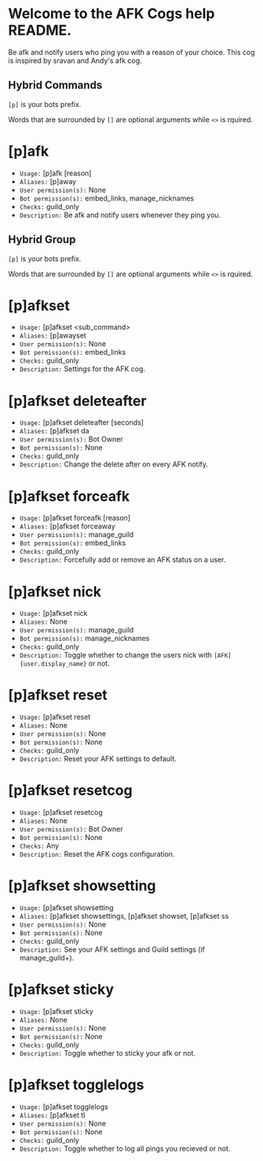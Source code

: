 # Welcome to the AFK Cogs help README.

Be afk and notify users who ping you with a reason of your choice. This cog is inspired by sravan and Andy's afk cog.

## Hybrid Commands 
`[p]` is your bots prefix.

Words that are surrounded by `[]` are optional arguments while `<>` is rquired.

# [p]afk
 - `Usage:` [p]afk [reason]
 - `Aliases:` [p]away
 - `User permission(s):` None
 - `Bot permission(s):` embed_links, manage_nicknames
 - `Checks:` guild_only
 - `Description:` Be afk and notify users whenever they ping you.

## Hybrid Group
`[p]` is your bots prefix.

Words that are surrounded by `[]` are optional arguments while `<>` is rquired.

# [p]afkset
 - `Usage:` [p]afkset <sub_command>
 - `Aliases:` [p]awayset
 - `User permission(s):` None
 - `Bot permission(s):` embed_links
 - `Checks:` guild_only
 - `Description:` Settings for the AFK cog.

# [p]afkset deleteafter
 - `Usage:` [p]afkset deleteafter [seconds]
 - `Aliases:` [p]afkset da
 - `User permission(s):` Bot Owner
 - `Bot permission(s):` None
 - `Checks:` guild_only
 - `Description:` Change the delete after on every AFK notify.

# [p]afkset forceafk
 - `Usage:` [p]afkset forceafk <member> [reason]
 - `Aliases:` [p]afkset forceaway
 - `User permission(s):` manage_guild
 - `Bot permission(s):` embed_links
 - `Checks:` guild_only
 - `Description:` Forcefully add or remove an AFK status on a user.

# [p]afkset nick
 - `Usage:` [p]afkset nick <state>
 - `Aliases:` None
 - `User permission(s):` manage_guild
 - `Bot permission(s):` manage_nicknames
 - `Checks:` guild_only
 - `Description:` Toggle whether to change the users nick with `[AFK] {user.display_name}` or not.

# [p]afkset reset
 - `Usage:` [p]afkset reset
 - `Aliases:` None
 - `User permission(s):` None
 - `Bot permission(s):` None
 - `Checks:` guild_only
 - `Description:` Reset your AFK settings to default.

# [p]afkset resetcog
 - `Usage:` [p]afkset resetcog
 - `Aliases:` None
 - `User permission(s):` Bot Owner
 - `Bot permission(s):` None
 - `Checks:` Any
 - `Description:` Reset the AFK cogs configuration.

# [p]afkset showsetting
 - `Usage:` [p]afkset showsetting
 - `Aliases:` [p]afkset showsettings, [p]afkset showset, [p]afkset ss
 - `User permission(s):` None
 - `Bot permission(s):` None
 - `Checks:` guild_only
 - `Description:` See your AFK settings and Guild settings (if manage_guild+).

# [p]afkset sticky
 - `Usage:` [p]afkset sticky <state>
 - `Aliases:` None
 - `User permission(s):` None
 - `Bot permission(s):` None
 - `Checks:` guild_only
 - `Description:` Toggle whether to sticky your afk or not.

# [p]afkset togglelogs
 - `Usage:` [p]afkset togglelogs <state>
 - `Aliases:` [p]afkset tl
 - `User permission(s):` None
 - `Bot permission(s):` None
 - `Checks:` guild_only
 - `Description:` Toggle whether to log all pings you recieved or not.
